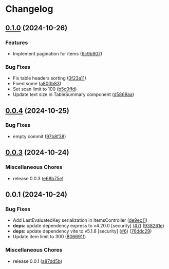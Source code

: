 # Changelog

## [0.1.0](https://github.com/koki-develop/dynamodb-ui/compare/v0.0.4...v0.1.0) (2024-10-26)


### Features

* Implement pagination for items ([6c9b907](https://github.com/koki-develop/dynamodb-ui/commit/6c9b907b533e1aa4bd818f99ebf841682a3f0195))


### Bug Fixes

* Fix table headers sorting ([0f23a11](https://github.com/koki-develop/dynamodb-ui/commit/0f23a116dc7f934de32612613991d6b4ddce2523))
* Fixed some ([a800b83](https://github.com/koki-develop/dynamodb-ui/commit/a800b837356de9be59571ffd6ad29a6443ba3b34))
* Set scan limit to 100 ([b5c0ffd](https://github.com/koki-develop/dynamodb-ui/commit/b5c0ffdb1537506a3ad3dee16d3f4c2109bca176))
* Update text size in TableSummary component ([d5868aa](https://github.com/koki-develop/dynamodb-ui/commit/d5868aa5684e3d78b76de32e55ffbd43807fa8b6))

## [0.0.4](https://github.com/koki-develop/dynamodb-ui/compare/v0.0.3...v0.0.4) (2024-10-25)


### Bug Fixes

* empty commit ([97b8f38](https://github.com/koki-develop/dynamodb-ui/commit/97b8f381ae96be0f85eb28e5d0d76557e7e98a84))

## [0.0.3](https://github.com/koki-develop/dynamodb-ui/compare/v0.0.1...v0.0.3) (2024-10-24)


### Miscellaneous Chores

* release 0.0.3 ([e68b75e](https://github.com/koki-develop/dynamodb-ui/commit/e68b75e1a0a1474e86f27f0a781360a9c523c3e4))

## 0.0.1 (2024-10-24)


### Bug Fixes

* Add LastEvaluatedKey serialization in ItemsController ([de9ec11](https://github.com/koki-develop/dynamodb-ui/commit/de9ec11c35756edde75a8dc70e4eb78a47585b8f))
* **deps:** update dependency express to v4.20.0 [security] ([#7](https://github.com/koki-develop/dynamodb-ui/issues/7)) ([938261e](https://github.com/koki-develop/dynamodb-ui/commit/938261e33929390389a1221b9ff8baeb185052c5))
* **deps:** update dependency vite to v5.1.8 [security] ([#6](https://github.com/koki-develop/dynamodb-ui/issues/6)) ([76ddc29](https://github.com/koki-develop/dynamodb-ui/commit/76ddc2907bfac09911da6008ba74163292292d9f))
* Update item limit to 300 ([806691f](https://github.com/koki-develop/dynamodb-ui/commit/806691f4e74894fe57960226851ef92d4d45bdb9))


### Miscellaneous Chores

* release 0.0.1 ([a87dd5b](https://github.com/koki-develop/dynamodb-ui/commit/a87dd5b56a5cb5caa04aa077a0140353f9c00c30))
